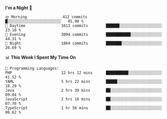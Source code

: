 <!--START_SECTION:waka-->
**I'm a Night 🦉** 

```text
🌞 Morning                412 commits         █░░░░░░░░░░░░░░░░░░░░░░░░   05.90 % 
🌆 Daytime                1613 commits        ██████░░░░░░░░░░░░░░░░░░░   23.10 % 
🌃 Evening                3094 commits        ███████████░░░░░░░░░░░░░░   44.31 % 
🌙 Night                  1864 commits        ███████░░░░░░░░░░░░░░░░░░   26.69 % 
```


📊 **This Week I Spent My Time On** 

```text
💬 Programming Languages: 
PHP                      12 hrs 12 mins      ██████████░░░░░░░░░░░░░░░   41.52 % 
YAML                     5 hrs 22 mins       █████░░░░░░░░░░░░░░░░░░░░   18.29 % 
Java                     2 hrs 39 mins       ██░░░░░░░░░░░░░░░░░░░░░░░   09.04 % 
JavaScript               2 hrs 16 mins       ██░░░░░░░░░░░░░░░░░░░░░░░   07.76 % 
TypeScript               1 hr 56 mins        ██░░░░░░░░░░░░░░░░░░░░░░░   06.62 % 
```


<!--END_SECTION:waka-->
